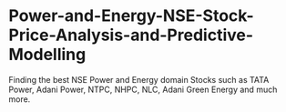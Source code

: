 # Power-and-Energy-NSE-Stock-Price-Analysis-and-Predictive-Modelling
Finding the best NSE Power and Energy domain Stocks such as TATA Power, Adani Power, NTPC, NHPC, NLC, Adani Green Energy and much more. 
